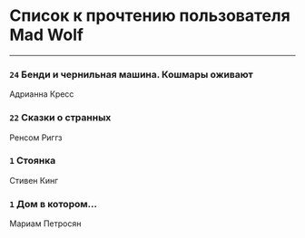 # Список к прочтению пользователя Mad Wolf
---

### `24` Бенди и чернильная машина. Кошмары оживают
Адрианна Кресс

### `22` Сказки о странных
Ренсом Риггз

### `1` Стоянка
Стивен Кинг

### `1` Дом в котором...
Мариам Петросян

